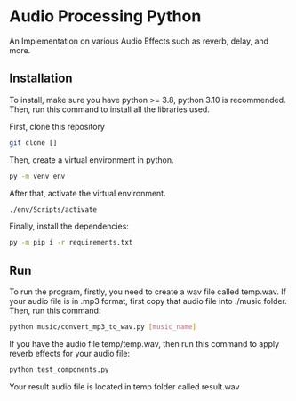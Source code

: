 # Audio Processing Python

An Implementation on various Audio Effects such as reverb, delay, and more. 

## Installation
To install, make sure you have python >= 3.8, python 3.10 is recommended. Then, run this command to install all the libraries used. 

First, clone this repository
```sh
git clone []
```

Then, create a virtual environment in python. 

```sh
py -m venv env
```

After that, activate the virtual environment. 
```sh
./env/Scripts/activate
```

Finally, install the dependencies:
```sh
py -m pip i -r requirements.txt
```

## Run
To run the program, firstly, you need to create a wav file called temp.wav. If your audio file is in .mp3 format, first copy that audio file into ./music folder. Then, run this command:

```sh
python music/convert_mp3_to_wav.py [music_name]
```

If you have the audio file temp/temp.wav, then run this command to apply reverb effects for your audio file:

```sh
python test_components.py
```

Your result audio file is located in temp folder called result.wav
